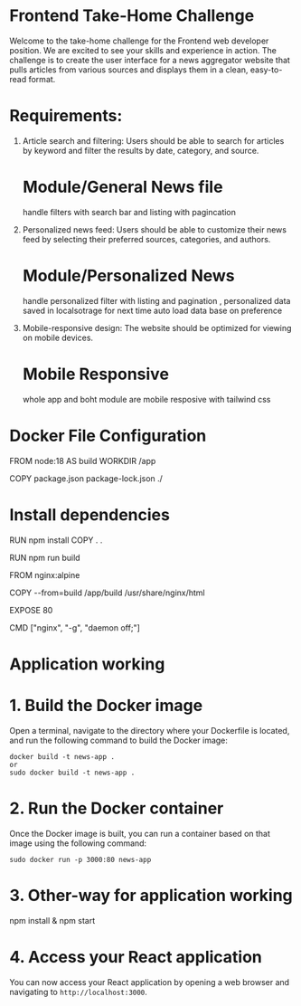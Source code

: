 # Frontend Take-Home Challenge

Welcome to the take-home challenge for the Frontend web developer position. We are excited to see your skills and experience in action. The challenge is to create the user interface for a news aggregator website that pulls articles from various sources and displays them in a clean, easy-to-read format.

# Requirements:

1. Article search and filtering: Users should be able to search for articles by keyword and filter the results by date, category, and source.

   # Module/General News file

   handle filters with search bar and listing with pagincation

2. Personalized news feed: Users should be able to customize their news feed by selecting their preferred sources, categories, and authors.

   # Module/Personalized News

   handle personalized filter with listing and pagination , personalized data saved in localsotrage for next time auto load data base on preference

3. Mobile-responsive design: The website should be optimized for viewing on mobile devices.
   # Mobile Responsive
   whole app and boht module are mobile resposive with tailwind css

# Docker File Configuration

FROM node:18 AS build
WORKDIR /app

COPY package.json package-lock.json ./

# Install dependencies

RUN npm install
COPY . .

RUN npm run build

FROM nginx:alpine

COPY --from=build /app/build /usr/share/nginx/html

EXPOSE 80

CMD ["nginx", "-g", "daemon off;"]

# Application working

# 1. Build the Docker image

Open a terminal, navigate to the directory where your Dockerfile is located, and run the following command to build the Docker image:

```
docker build -t news-app .
or
sudo docker build -t news-app .
```

# 2. Run the Docker container

Once the Docker image is built, you can run a container based on that image using the following command:

```
sudo docker run -p 3000:80 news-app
```

# 3. Other-way for application working

npm install & npm start

# 4. Access your React application

You can now access your React application by opening a web browser and navigating to `http://localhost:3000`.
